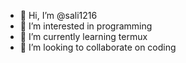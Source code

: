 - 👋 Hi, I’m @sali1216
- 👀 I’m interested in programming 
- 🌱 I’m currently learning termux
- 💞️ I’m looking to collaborate on coding

<!---
sali1216/sali1216 is a ✨ special ✨ repository because its `README.md` (this file) appears on your GitHub profile.
You can click the Preview link to take a look at your changes.
--->
